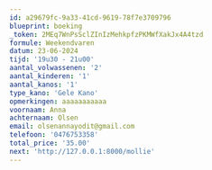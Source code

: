 ```yaml
---
id: a29679fc-9a33-41cd-9619-78f7e3709796
blueprint: boeking
_token: 2MEq7WnPsSclZInIzMehkpfzPKMWfXakJx4A4tzd
formule: Weekendvaren
datum: 23-06-2024
tijd: '19u30 - 21u00'
aantal_volwassenen: '2'
aantal_kinderen: '1'
aantal_kanos: '1'
type_kano: 'Gele Kano'
opmerkingen: aaaaaaaaaaa
voornaam: Anna
achternaam: Olsen
email: olsenannayodit@gmail.com
telefoon: '0476753358'
total_price: '35.00'
next: 'http://127.0.0.1:8000/mollie'
---
```

